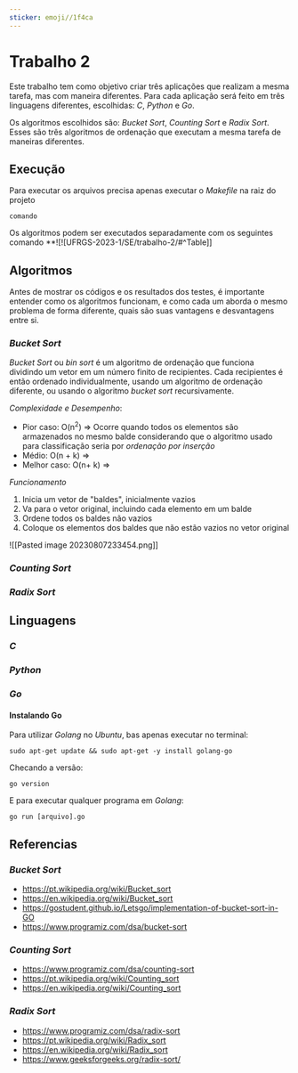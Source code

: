 ```yaml
---
sticker: emoji//1f4ca
---
```

# Trabalho 2

Este trabalho tem como objetivo criar três aplicações que realizam a mesma tarefa, mas com maneira diferentes. Para cada aplicação será feito em três linguagens diferentes, escolhidas: *C*, *Python* e *Go*. 

Os algoritmos escolhidos são: *Bucket Sort*, *Counting Sort* e *Radix Sort*. Esses são três algoritmos de ordenação que executam a mesma tarefa de maneiras diferentes.

## Execução

Para executar os arquivos precisa apenas executar o *Makefile* na raiz do projeto
```shell
comando
```

Os algoritmos podem ser executados separadamente com os seguintes comando
**![![UFRGS-2023-1/SE/trabalho-2/#^Table]]



## Algoritmos

Antes de mostrar os códigos e os resultados dos testes, é importante entender como os algoritmos funcionam, e como cada um aborda o mesmo problema de forma diferente, quais são suas vantagens e desvantagens entre si.

### *Bucket Sort*
 *Bucket Sort* ou *bin sort* é um algoritmo de ordenação que funciona dividindo um vetor em um número finito de recipientes. Cada recipientes é então ordenado individualmente, usando um algoritmo de ordenação diferente, ou usando o algoritmo *bucket sort* recursivamente. 

*Complexidade e Desempenho*:
- Pior caso: O(n<sup>2</sup>) => Ocorre quando todos os elementos são armazenados no mesmo balde considerando que o algoritmo usado para classificação seria por *ordenação por inserção*
- Médio: O(n + k) => 
- Melhor caso: O(n+ k) =>

*Funcionamento*
1. Inicia um vetor de "baldes", inicialmente vazios
2. Va para o vetor original, incluindo cada elemento em um balde
3. Ordene todos os baldes não vazios
4. Coloque os elementos dos baldes que não estão vazios no vetor original

![[Pasted image 20230807233454.png]]

### *Counting Sort*

### *Radix Sort*

## Linguagens

### *C*

### *Python*

### *Go*

#### Instalando Go

Para utilizar *Golang* no *Ubuntu*, bas apenas executar no terminal:
```shell
sudo apt-get update && sudo apt-get -y install golang-go
```

Checando a versão:
```shell
go version
```

E para executar qualquer programa em *Golang*:
```shell
go run [arquivo].go
```



## 


## Referencias

### *Bucket Sort*
- https://pt.wikipedia.org/wiki/Bucket_sort
- https://en.wikipedia.org/wiki/Bucket_sort
- https://gostudent.github.io/Letsgo/implementation-of-bucket-sort-in-GO
- https://www.programiz.com/dsa/bucket-sort

### *Counting Sort*
- https://www.programiz.com/dsa/counting-sort
- https://pt.wikipedia.org/wiki/Counting_sort
- https://en.wikipedia.org/wiki/Counting_sort

### *Radix Sort*
- https://www.programiz.com/dsa/radix-sort
- https://pt.wikipedia.org/wiki/Radix_sort
- https://en.wikipedia.org/wiki/Radix_sort
- https://www.geeksforgeeks.org/radix-sort/

